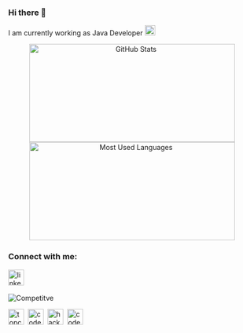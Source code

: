 ### Hi there 👋
I am currently working as Java Developer 
<img src='https://cdn.jsdelivr.net/npm/simple-icons@4.13.0/icons/tata.svg' alt='tata' height='21'>

<p align="center">
<img src='https://github-readme-stats.codestackr.vercel.app/api?username=Deshwal36&show_icons=true&hide=stars&count_private=true&card_width=418' alt='GitHub Stats' width='418' height='200'>
<img src='https://github-readme-stats.codestackr.vercel.app/api/top-langs/?username=Deshwal36&hide=swift,php,scss&layout=compact&card_width=418' alt='Most Used Languages' width='418' height='200'>
</p>

### Connect with me: 

[<img src='https://cdn.jsdelivr.net/npm/simple-icons@3.0.1/icons/linkedin.svg' alt='linkedin' height='32'>][1]&nbsp;

![Competitve](https://img.shields.io/amo/stars/coding?color=blue&label=Competitive&logo=coding&style=flat-square)

[<img src='https://cdn.jsdelivr.net/npm/simple-icons@4.13.0/icons/topcoder.svg' alt='topcoder' height='32'>][2]&nbsp;
[<img src='https://cdn.jsdelivr.net/npm/simple-icons@4.13.0/icons/codechef.svg' alt='codechef' height='32'>][3]&nbsp;
[<img src='https://cdn.jsdelivr.net/npm/simple-icons@4.13.0/icons/hackerrank.svg' alt='hackerrank' height='32'>][4]&nbsp;
[<img src='https://cdn.jsdelivr.net/npm/simple-icons@4.13.0/icons/codeforces.svg' alt='codeforces' height='32'>][5]

[1]: https://www.linkedin.com/in/shivam-deshwal-ba9a6bb6/
[2]: https://www.topcoder.com/members/Deshwal
[3]: https://www.codechef.com/users/deshwal
[4]: https://www.hackerrank.com/shivam_deshwal36?hr_r=1
[5]: https://codeforces.com/profile/Deshwal36




